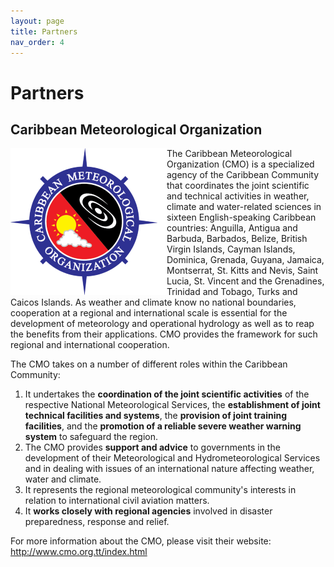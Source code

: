 ```yaml
---
layout: page
title: Partners
nav_order: 4
---
```


# Partners

## Caribbean Meteorological Organization
<img align="left" src="images/cmo-logo-250.png">
The Caribbean Meteorological Organization (CMO) is a specialized agency of the Caribbean Community that coordinates the joint scientific and technical activities in weather, climate and water-related sciences in sixteen English-speaking Caribbean countries: Anguilla, Antigua and Barbuda, Barbados, Belize, British Virgin Islands, Cayman Islands, Dominica, Grenada, Guyana, Jamaica, Montserrat, St. Kitts and Nevis, Saint Lucia, St. Vincent and the Grenadines, Trinidad and Tobago, Turks and Caicos Islands. As weather and climate know no national boundaries, cooperation at a regional and international scale is essential for the development of meteorology and operational hydrology as well as to reap the benefits from their applications. CMO provides the framework for such regional and international cooperation.   

The CMO takes on a number of different roles within the Caribbean Community:
1. It undertakes the **coordination of the joint scientific activities** of the respective National Meteorological Services, the **establishment of joint technical facilities and systems**, the **provision of joint training facilities**, and the **promotion of a reliable severe weather warning system** to safeguard the region. 
2. The CMO provides **support and advice** to governments in the development of their Meteorological and Hydrometeorological Services and in dealing with issues of an international nature affecting weather, water and climate.
3. It represents the regional meteorological community's interests in relation to international civil aviation matters. 
4. It **works closely with regional agencies** involved in disaster preparedness, response and relief. 

For more information about the CMO, please visit their website: http://www.cmo.org.tt/index.html
